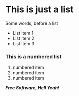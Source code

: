 # This is just a list

Some words, before a list

  - List item 1
  - List item 2
  - List item 3

### This is a numbered list

 1. numbered item
 2. numbered item
 3. numbered item

_**Free Software, Hell Yeah!**_
